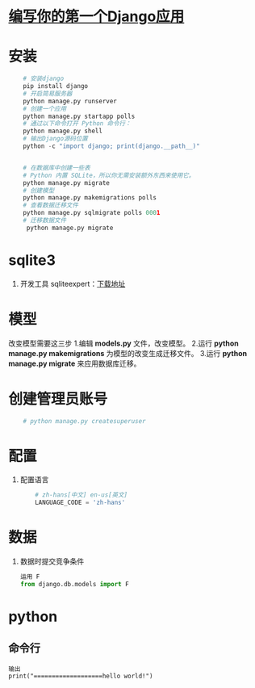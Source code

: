 # [编写你的第一个Django应用](https://docs.djangoproject.com/zh-hans/2.0/intro/tutorial01/#write-your-first-view)

# 安装
~~~python
    # 安装django
    pip install django
    # 开启简易服务器
    python manage.py runserver
    # 创建一个应用
    python manage.py startapp polls
    # 通过以下命令打开 Python 命令行：
    python manage.py shell
    # 输出Django源码位置
    python -c "import django; print(django.__path__)"


    # 在数据库中创建一些表
    # Python 内置 SQLite，所以你无需安装额外东西来使用它。
    python manage.py migrate
    # 创建模型
    python manage.py makemigrations polls
    # 查看数据迁移文件
    python manage.py sqlmigrate polls 0001
    # 迁移数据文件
     python manage.py migrate


~~~


# sqlite3
1. 开发工具 sqliteexpert：[下载地址](http://www.sqliteexpert.com/download.html)


# 模型
改变模型需要这三步
1.编辑 __models.py__ 文件，改变模型。
2.运行 __python manage.py makemigrations__ 为模型的改变生成迁移文件。
3.运行 __python manage.py migrate__ 来应用数据库迁移。

# 创建管理员账号
~~~python
    # python manage.py createsuperuser
~~~


# 配置
1. 配置语言
    ~~~python
        # zh-hans[中文] en-us[英文]
        LANGUAGE_CODE = 'zh-hans'
    ~~~

# 数据
1. 数据时提交竞争条件
    ~~~python
    运用 F
    from django.db.models import F
    ~~~


# python 
## 命令行
    输出
    print("===================hello world!")